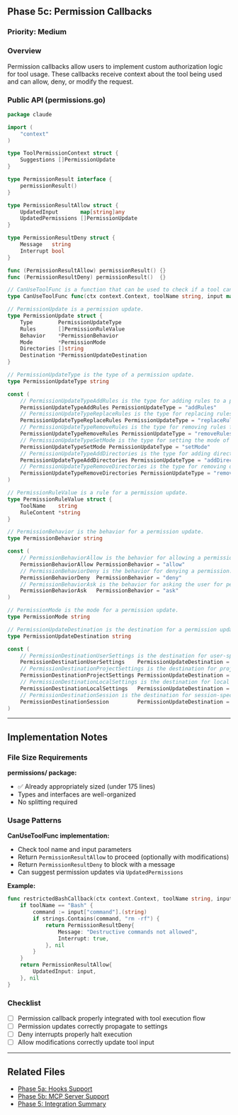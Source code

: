 ## Phase 5c: Permission Callbacks

### Priority: Medium

### Overview
Permission callbacks allow users to implement custom authorization logic for tool usage. These callbacks receive context about the tool being used and can allow, deny, or modify the request.

### Public API (permissions.go)

```go
package claude

import (
	"context"
)

type ToolPermissionContext struct {
	Suggestions []PermissionUpdate
}

type PermissionResult interface {
	permissionResult()
}

type PermissionResultAllow struct {
	UpdatedInput       map[string]any
	UpdatedPermissions []PermissionUpdate
}

type PermissionResultDeny struct {
	Message   string
	Interrupt bool
}

func (PermissionResultAllow) permissionResult() {}
func (PermissionResultDeny) permissionResult()  {}

// CanUseToolFunc is a function that can be used to check if a tool can be used.
type CanUseToolFunc func(ctx context.Context, toolName string, input map[string]any, permCtx ToolPermissionContext) (PermissionResult, error)

// PermissionUpdate is a permission update.
type PermissionUpdate struct {
	Type        PermissionUpdateType
	Rules       []PermissionRuleValue
	Behavior    *PermissionBehavior
	Mode        *PermissionMode
	Directories []string
	Destination *PermissionUpdateDestination
}

// PermissionUpdateType is the type of a permission update.
type PermissionUpdateType string

const (
	// PermissionUpdateTypeAddRules is the type for adding rules to a permission update.
	PermissionUpdateTypeAddRules PermissionUpdateType = "addRules"
	// PermissionUpdateTypeReplaceRules is the type for replacing rules in a permission update.
	PermissionUpdateTypeReplaceRules PermissionUpdateType = "replaceRules"
	// PermissionUpdateTypeRemoveRules is the type for removing rules from a permission update.
	PermissionUpdateTypeRemoveRules PermissionUpdateType = "removeRules"
	// PermissionUpdateTypeSetMode is the type for setting the mode of a permission update.
	PermissionUpdateTypeSetMode PermissionUpdateType = "setMode"
	// PermissionUpdateTypeAddDirectories is the type for adding directories to a permission update.
	PermissionUpdateTypeAddDirectories PermissionUpdateType = "addDirectories"
	// PermissionUpdateTypeRemoveDirectories is the type for removing directories from a permission update.
	PermissionUpdateTypeRemoveDirectories PermissionUpdateType = "removeDirectories"
)

// PermissionRuleValue is a rule for a permission update.
type PermissionRuleValue struct {
	ToolName    string
	RuleContent *string
}

// PermissionBehavior is the behavior for a permission update.
type PermissionBehavior string

const (
	// PermissionBehaviorAllow is the behavior for allowing a permission.
	PermissionBehaviorAllow PermissionBehavior = "allow"
	// PermissionBehaviorDeny is the behavior for denying a permission.
	PermissionBehaviorDeny  PermissionBehavior = "deny"
	// PermissionBehaviorAsk is the behavior for asking the user for permission.
	PermissionBehaviorAsk   PermissionBehavior = "ask"
)

// PermissionMode is the mode for a permission update.
type PermissionMode string

// PermissionUpdateDestination is the destination for a permission update.
type PermissionUpdateDestination string

const (
	// PermissionDestinationUserSettings is the destination for user-specific settings.
	PermissionDestinationUserSettings    PermissionUpdateDestination = "userSettings"
	// PermissionDestinationProjectSettings is the destination for project-specific settings.
	PermissionDestinationProjectSettings PermissionUpdateDestination = "projectSettings"
	// PermissionDestinationLocalSettings is the destination for local settings.
	PermissionDestinationLocalSettings   PermissionUpdateDestination = "localSettings"
	// PermissionDestinationSession is the destination for session-specific settings.
	PermissionDestinationSession         PermissionUpdateDestination = "session"
)
```

---

## Implementation Notes

### File Size Requirements

**permissions/ package:**
- ✅ Already appropriately sized (under 175 lines)
- Types and interfaces are well-organized
- No splitting required

### Usage Patterns

**CanUseToolFunc implementation:**
- Check tool name and input parameters
- Return `PermissionResultAllow` to proceed (optionally with modifications)
- Return `PermissionResultDeny` to block with a message
- Can suggest permission updates via `UpdatedPermissions`

**Example:**
```go
func restrictedBashCallback(ctx context.Context, toolName string, input map[string]any, permCtx ToolPermissionContext) (PermissionResult, error) {
	if toolName == "Bash" {
		command := input["command"].(string)
		if strings.Contains(command, "rm -rf") {
			return PermissionResultDeny{
				Message: "Destructive commands not allowed",
				Interrupt: true,
			}, nil
		}
	}
	return PermissionResultAllow{
		UpdatedInput: input,
	}, nil
}
```

### Checklist

- [ ] Permission callback properly integrated with tool execution flow
- [ ] Permission updates correctly propagate to settings
- [ ] Deny interrupts properly halt execution
- [ ] Allow modifications correctly update tool input

---

## Related Files
- [Phase 5a: Hooks Support](./07a_phase_5_hooks.md)
- [Phase 5b: MCP Server Support](./07b_phase_5_mcp_servers.md)
- [Phase 5: Integration Summary](./07d_phase_5_integration_summary.md)
